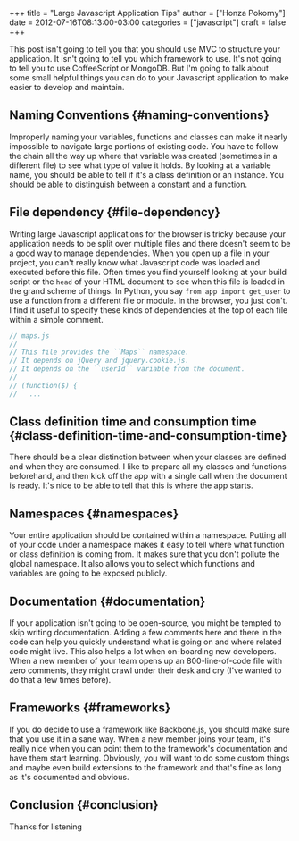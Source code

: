 +++
title = "Large Javascript Application Tips"
author = ["Honza Pokorny"]
date = 2012-07-16T08:13:00-03:00
categories = ["javascript"]
draft = false
+++

This post isn't going to tell you that you should use MVC to structure your
application.  It isn't going to tell you which framework to use.  It's not
going to tell you to use CoffeeScript or MongoDB.  But I'm going to talk about
some small helpful things you can do to your Javascript application to make
easier to develop and maintain.


## Naming Conventions {#naming-conventions}

Improperly naming your variables, functions and classes can make it nearly
impossible to navigate large portions of existing code.  You have to follow the
chain all the way up where that variable was created (sometimes in a different
file) to see what type of value it holds.  By looking at a variable name, you
should be able to tell if it's a class definition or an instance.  You should
be able to distinguish between a constant and a function.


## File dependency {#file-dependency}

Writing large Javascript applications for the browser is tricky because your
application needs to be split over multiple files and there doesn't seem to be
a good way to manage dependencies.  When you open up a file in your project,
you can't really know what Javascript code was loaded and executed before this
file.  Often times you find yourself looking at your build script or the
`head` of your HTML document to see when this file is loaded in the grand
scheme of things.  In Python, you say `from app import get_user` to use a
function from a different file or module.  In the browser, you just don't.  I
find it useful to specify these kinds of dependencies at the top of each file
within a simple comment.

```javascript
// maps.js
//
// This file provides the ``Maps`` namespace.
// It depends on jQuery and jquery.cookie.js.
// It depends on the ``userId`` variable from the document.
//
// (function($) {
//   ...
```


## Class definition time and consumption time {#class-definition-time-and-consumption-time}

There should be a clear distinction between when your classes are defined and
when they are consumed.  I like to prepare all my classes and functions
beforehand, and then kick off the app with a single call when the document is
ready.  It's nice to be able to tell that this is where the app starts.


## Namespaces {#namespaces}

Your entire application should be contained within a namespace.  Putting all of
your code under a namespace makes it easy to tell where what function or class
definition is coming from.  It makes sure that you don't pollute the global
namespace.  It also allows you to select which functions and variables are
going to be exposed publicly.


## Documentation {#documentation}

If your application isn't going to be open-source, you might be tempted to skip
writing documentation.  Adding a few comments here and there in the code can
help you quickly understand what is going on and where related code might live.
This also helps a lot when on-boarding new developers.  When a new member of
your team opens up an 800-line-of-code file with zero comments, they might
crawl under their desk and cry (I've wanted to do that a few times before).


## Frameworks {#frameworks}

If you do decide to use a framework like Backbone.js, you should make sure that
you use it in a sane way.  When a new member joins your team, it's really nice
when you can point them to the framework's documentation and have them start
learning.  Obviously, you will want to do some custom things and maybe even
build extensions to the framework and that's fine as long as it's documented
and obvious.


## Conclusion {#conclusion}

Thanks for listening
